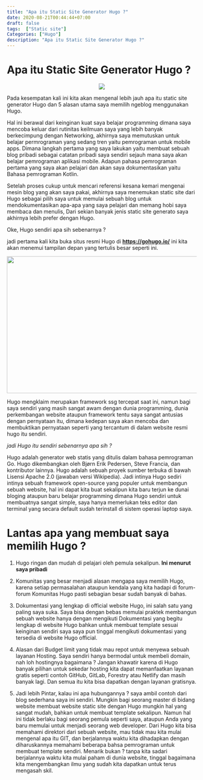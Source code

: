 ```yaml
---
title: "Apa itu Static Site Generator Hugo ?"
date: 2020-08-21T00:44:44+07:00
draft: false
tags:  ["Static site"]
Categories: ["Hugo"]
description: "Apa itu Static Site Generator Hugo ?"
---
```


# Apa itu Static Site Generator Hugo ?

<center>
<img src="/images/hugokodebaper.png">
</center>

Pada kesempatan kali ini kita akan mengenal lebih jauh apa itu static site generator Hugo dan 5 alasan utama saya memilih ngeblog menggunakan Hugo.


Hal ini berawal dari keinginan kuat saya belajar programming dimana saya mencoba keluar dari rutinitas keilmuan saya yang lebih banyak berkecimpung dengan Networking, akhirnya saya memutuskan untuk belajar permrograman yang sedang tren yaitu pemrograman untuk mobile apps. Dimana langkah pertama yang saya lakukan yaitu membuat sebuah blog pribadi sebagai catatan pribadi saya sendiri sejauh mana saya akan belajar pemrograman aplikasi mobile. Adapun pahasa pemrograman pertama yang saya akan pelajari dan akan saya dokumentasikan yaitu Bahasa pemrograman Kotlin.

Setelah proses cukup untuk mencari referensi kesana kemari mengenai mesin blog yang akan saya pakai, akhirnya saya menemukan static site dari Hugo sebagai pilih saya untuk memulai sebuah blog untuk mendokumentasikan apa-apa yang saya pelajari dan memang hobi saya membaca dan menulis, Dari sekian banyak jenis static site generato saya akhirnya lebih prefer dengan Hugo.

Oke, Hugo sendiri apa sih sebenarnya ? 

jadi pertama kali kita buka situs resmi Hugo di **https://gohugo.io/** ini kita akan menemui tampilan depan yang tertulis besar seperti ini.

<center>
<img src="/images/gohugo.png" width="642" height="362">
</center>


Hugo mengklaim merupakan framework ssg tercepat saat ini, namun bagi saya sendiri yang masih sangat awam dengan dunia programming, dunia perkembangan website ataupun framework tentu saya sangat antusias dengan pernyataan itu, dimana kedepan saya akan mencoba dan membuktikan pernyataan seperti yang tercantum di dalam website resmi hugo itu sendiri.

*jadi Hugo itu sendiri sebenarnya apa sih ?*

Hugo adalah generator web statis yang ditulis dalam bahasa pemrograman Go. Hugo dikembangkan oleh Bjørn Erik Pedersen, Steve Francia, dan kontributor lainnya. Hugo adalah sebuah proyek sumber terbuka di bawah Lisensi Apache 2.0 (jawaban versi Wikipedia). Jadi intinya Hugo sediri intinya sebuah framework open-source yang populer untuk membangun sebuah website, hal ini dapat kita buat sekalipun kita baru terjun ke dunai bloging ataupun baru belajar programming dimana Hugo sendiri untuk membuatnya sangat simple, saya hanya memerlukan teks editor dan terminal yang secara default sudah terinstall di sistem operasi laptop saya.

# Lantas apa yang membuat saya memilih Hugo ?

1. Hugo ringan dan mudah di pelajari oleh pemula sekalipun. **Ini menurut saya pribadi**

2. Komunitas yang besar menjadi alasan mengapa saya memilih Hugo, karena setiap permasalahan ataupun kendala yang kita hadapi di forum-forum Komunitas Hugo pasti sebagian besar sudah banyak di bahas.

3. Dokumentasi yang lengkap di official website Hugo, ini salah satu yang paling saya suka. Saya bisa dengan bebas memulai praktek membangun sebuah website hanya dengan mengikuti Dokumentasi yang begitu lengkap di website Hugo bahkan untuk membuat template sesuai keinginan sendiri saya saya pun tinggal mengikuti dokumentasi yang tersedia di website Hugo official.

4. Alasan dari Budget limit yang tidak mau repot untuk menyewa sebuah layanan Hosting. Saya sendiri hanya bermodal untuk membeli domain, nah loh hostingnya bagaimana ? Jangan khawatir karena di Hugo banyak pilihan untuk sekedar hosting kita dapat memanfaatkan layanan gratis seperti contoh GitHub, GitLab, Forestry atau Netlify dan masih banyak lagi. Dan semua itu kita bisa dapatkan dengan layanan gratisnya.

5. Jadi lebih Pintar, kalau ini apa hubungannya ?
saya ambil contoh dari blog sederhana saya ini sendiri. Mungkin bagi seorang master di bidang website membuat website static site dengan Hugo mungkin hal yang sangat mudah, bahkan untuk membuat template sekalipun. Namun hal ini  tidak berlaku bagi seorang pemula seperti saya, ataupun Anda yang baru memulai untuk menjadi seorang web developer. Dari Hugo kita bisa memahami direktori dari sebuah website, mau tidak mau kita mulai mengenal apa itu GIT, dan berjalannya waktu kita dihadapkan dengan diharuskannya memahami beberapa bahsa pemrograman untuk membuat template sendiri. Menarik bukan ? tanpa kita sadari berjalannya waktu kita mulai paham di dunia website, tinggal bagaimana kita mengembangkan ilmu yang sudah kita dapatkan untuk terus mengasah skil.
